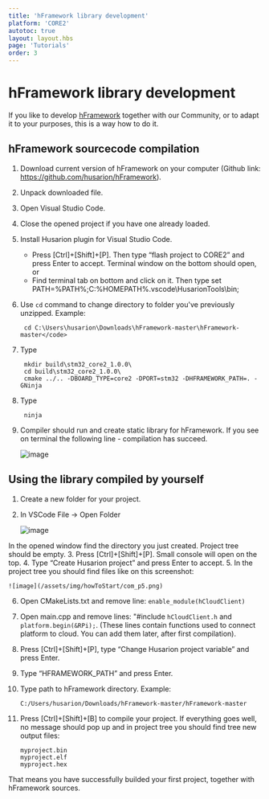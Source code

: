 ```yaml
---
title: 'hFramework library development'
platform: 'CORE2'
autotoc: true
layout: layout.hbs
page: 'Tutorials'
order: 3
---
```


# hFramework library development #

If you like to develop [hFramework](https://github.com/husarion/hFramework) together with our Community, or to adapt it to your purposes, this is a way how to do it.

## hFramework sourcecode compilation ##

 1. Download current version of hFramework on your computer (Github link: https://github.com/husarion/hFramework). 
 2. Unpack downloaded file.
 3. Open Visual Studio Code.
 4. Close the opened project if you have one already loaded.
 5. Install Husarion plugin for Visual Studio Code. 
 	
	* Press [Ctrl]+[Shift]+[P]. Then type “flash project to CORE2” and press Enter to accept. Terminal window on the bottom should open, or
	* Find terminal tab on bottom and click on it. Then type set PATH=%PATH%;C:%HOMEPATH%\.vscode\HusarionTools\bin;

6. Use `cd` command to change directory to folder you've previously unzipped. Example:

		cd C:\Users\husarion\Downloads\hFramework-master\hFramework-master</code>

7. Type

		mkdir build\stm32_core2_1.0.0\
		cd build\stm32_core2_1.0.0\
		cmake ../.. -DBOARD_TYPE=core2 -DPORT=stm32 -DHFRAMEWORK_PATH=. -GNinja

8. Type

		ninja
		
9. Compiler should run and create static library for hFramework.
If you see on terminal the following line - compilation has succeed.

	![image](/assets/img/howToStart/lib_p9.png)

## Using the library compiled by yourself ##
     
1. Create a new folder for your project.
2. In VSCode File -> Open Folder

	![image](/assets/img/howToStart/com_p2.png)

In the opened window find the directory you just created. Project tree should be empty.
3. Press [Ctrl]+[Shift]+[P]. Small console will open on the top.
4. Type “Create Husarion project” and press Enter to accept.
5. In the project tree you should find files like on this screenshot:

	![image](/assets/img/howToStart/com_p5.png)

6. Open CMakeLists.txt and remove line: <code>enable_module(hCloudClient)</code>
7. Open main.cpp and remove lines: "#include <code>hCloudClient.h</code> and <code>platform.begin(&RPi);</code>.
(These lines contain functions used to connect platform to cloud. You can add them later, after first compilation).
8. Press [Ctrl]+[Shift]+[P], type “Change Husarion project variable” and press Enter.
9. Type “HFRAMEWORK_PATH” and press Enter.
10. Type path to hFramework directory. Example:

		C:/Users/husarion/Downloads/hFramework-master/hFramework-master

11. Press [Ctrl]+[Shift]+[B] to compile your project. If everything goes well, no message should pop up and in project tree you should find tree new output files:

		myproject.bin
		myproject.elf
		myproject.hex
	
That means you have successfully builded your first project, together with hFramework sources.
